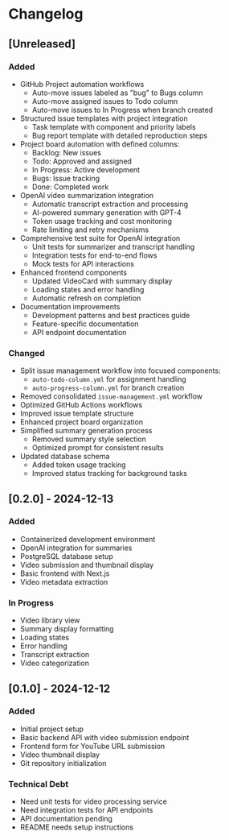 # Changelog

## [Unreleased]

### Added
- GitHub Project automation workflows
  - Auto-move issues labeled as "bug" to Bugs column
  - Auto-move assigned issues to Todo column
  - Auto-move issues to In Progress when branch created
- Structured issue templates with project integration
  - Task template with component and priority labels
  - Bug report template with detailed reproduction steps
- Project board automation with defined columns:
  - Backlog: New issues
  - Todo: Approved and assigned
  - In Progress: Active development
  - Bugs: Issue tracking
  - Done: Completed work
- OpenAI video summarization integration
  - Automatic transcript extraction and processing
  - AI-powered summary generation with GPT-4
  - Token usage tracking and cost monitoring
  - Rate limiting and retry mechanisms
- Comprehensive test suite for OpenAI integration
  - Unit tests for summarizer and transcript handling
  - Integration tests for end-to-end flows
  - Mock tests for API interactions
- Enhanced frontend components
  - Updated VideoCard with summary display
  - Loading states and error handling
  - Automatic refresh on completion
- Documentation improvements
  - Development patterns and best practices guide
  - Feature-specific documentation
  - API endpoint documentation

### Changed
- Split issue management workflow into focused components:
  - `auto-todo-column.yml` for assignment handling
  - `auto-progress-column.yml` for branch creation
- Removed consolidated `issue-management.yml` workflow
- Optimized GitHub Actions workflows
- Improved issue template structure
- Enhanced project board organization
- Simplified summary generation process
  - Removed summary style selection
  - Optimized prompt for consistent results
- Updated database schema
  - Added token usage tracking
  - Improved status tracking for background tasks

## [0.2.0] - 2024-12-13
### Added
- Containerized development environment
- OpenAI integration for summaries
- PostgreSQL database setup
- Video submission and thumbnail display
- Basic frontend with Next.js
- Video metadata extraction

### In Progress
- Video library view
- Summary display formatting
- Loading states
- Error handling
- Transcript extraction
- Video categorization

## [0.1.0] - 2024-12-12
### Added
- Initial project setup
- Basic backend API with video submission endpoint
- Frontend form for YouTube URL submission
- Video thumbnail display
- Git repository initialization

### Technical Debt
- Need unit tests for video processing service
- Need integration tests for API endpoints
- API documentation pending
- README needs setup instructions
